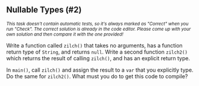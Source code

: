 ## Nullable Types (#2)

<sub><i> This task doesn't contain automatic tests,
so it's always marked as "Correct" when you run "Check". The correct solution is already in the 
code editor. Please come up with your own solution and then compare it with the one provided! </i></sub>

Write a function called `zilch()` that takes no arguments, has a function return
type of `String`, and returns `null`. Write a second function `zilch2()` which
returns the result of calling `zilch()`, and has an explicit return type.

In `main()`, call `zilch()` and assign the result to a `var` that you explicitly
type. Do the same for `zilch2()`. What must you do to get this code to compile?


